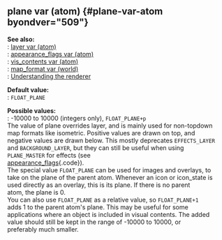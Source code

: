 ## plane var (atom) {#plane-var-atom byondver="509"}    
**See also:**    
:   [layer var (atom)](/atom/var/layer)    
:   [appearance_flags var (atom)](/atom/var/appearance_flags)    
:   [vis_contents var (atom)](/atom/var/vis_contents)    
:   [map_format var (world)](/world/var/map_format)    
:   [Understanding the renderer](/%7Bnotes%7D/renderer)    
<!-- -->    
**Default value:**    
:   `FLOAT_PLANE`    
<!-- -->    
**Possible values:**    
:   -10000 to 10000 (integers only), `FLOAT_PLANE+p`    
The value of plane overrides layer, and is mainly used for non-topdown    
map formats like isometric. Positive values are drawn on top, and    
negative values are drawn below. This mostly deprecates `EFFECTS_LAYER`    
and `BACKGROUND_LAYER`, but they can still be useful when using    
`PLANE_MASTER` for effects (see    
[appearance_flags](/atom/var/appearance_flags){.code}).    
The special value `FLOAT_PLANE` can be used for images and overlays, to    
take on the plane of the parent atom. Whenever an icon or icon_state is    
used directly as an overlay, this is its plane. If there is no parent    
atom, the plane is 0.    
You can also use `FLOAT_PLANE` as a relative value, so `FLOAT_PLANE+1`    
adds 1 to the parent atom\'s plane. This may be useful for some    
applications where an object is included in visual contents. The added    
value should still be kept in the range of -10000 to 10000, or    
preferably much smaller.  